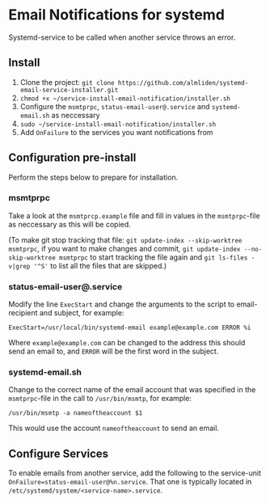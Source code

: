 # Email Notifications for systemd

Systemd-service to be called when another service throws an error.

## Install

1. Clone the project: `git clone https://github.com/almliden/systemd-email-service-installer.git`
2. `chmod +x ~/service-install-email-notification/installer.sh`
3. Configure the `msmtprpc`, `status-email-user@.service` and `systemd-email.sh` as neccessary
4. `sudo ~/service-install-email-notification/installer.sh`
5. Add `OnFailure` to the services you want notifications from

## Configuration pre-install

Perform the steps below to prepare for installation.

### msmtprpc

Take a look at the `msmtprcp.example` file and fill in values in the `msmtprpc`-file as neccessary as this will be copied.

(To make git stop tracking that file: `git update-index --skip-worktree msmtprpc`, if you want to make changes and commit, `git update-index --no-skip-worktree msmtprpc` to start tracking the file again and `git ls-files -v|grep '^S'` to list all the files that are skipped.)

### status-email-user@.service

Modify the line `ExecStart` and change the arguments to the script to email-recipient and subject, for example:

`ExecStart=/usr/local/bin/systemd-email example@example.com ERROR %i`

Where `example@example.com` can be changed to the address this should send an email to, and `ERROR` will be the first word in the subject.

### systemd-email.sh

Change to the correct name of the email account that was specified in the `msmtprpc`-file in the call to `/usr/bin/msmtp`, for example:

`/usr/bin/msmtp -a nameoftheaccount $1`

This would use the account `nameoftheaccount` to send an email.

## Configure Services

To enable emails from another service, add the following to the service-unit `OnFailure=status-email-user@%n.service`. That one is typically located in `/etc/systemd/system/<service-name>.service`.

